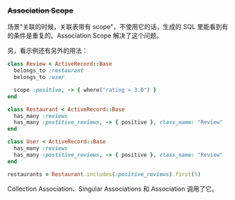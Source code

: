 ### ~~Association Scope~~

场景"关联的时候，关联表带有 scope"，不使用它的话，生成的 SQL 里能看到有的条件是重复的。Association Scope 解决了这个问题。

另，看示例还有另外的用法：

```ruby
class Review < ActiveRecord::Base
  belongs_to :restaurant
  belongs_to :user

  scope :positive, -> { where("rating > 3.0") }
end

class Restaurant < ActiveRecord::Base
  has_many :reviews
  has_many :postitive_reviews, -> { positive }, class_name: "Review"
end

class User < ActiveRecord::Base
  has_many :reviews
  has_many :postitive_reviews, -> { positive }, class_name: "Review"
end
```

```ruby
restaurants = Restaurant.includes(:positive_reviews).first(5)
```

Collection Association、Singular Associations 和 Association 调用了它。

